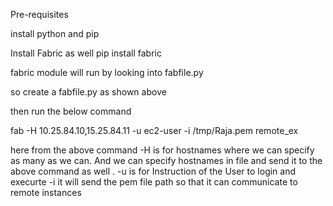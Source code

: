 Pre-requisites

install python and pip

Install Fabric as well pip install fabric

fabric module will run by looking into fabfile.py

so create a fabfile.py as shown above

then run the below command

fab -H 10.25.84.10,15.25.84.11 -u ec2-user -i /tmp/Raja.pem remote_ex

here from the above command -H is for hostnames where we can specify as many as we can. 
And we can specify hostnames in file and send it to the above command as well .
-u is for Instruction of the User to login and execurte -i it will send the pem file path so that it can communicate to remote instances

